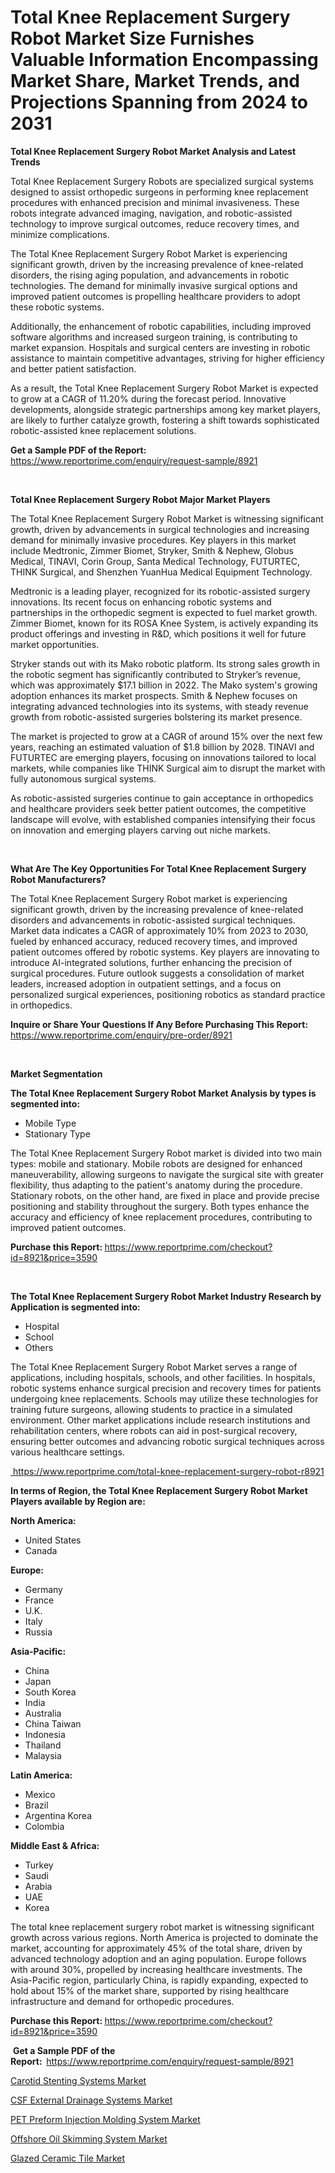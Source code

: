 <p><h1>Total Knee Replacement Surgery Robot Market Size Furnishes Valuable Information Encompassing Market Share, Market Trends, and Projections Spanning from 2024 to 2031</h1></p><p><strong>Total Knee Replacement Surgery Robot Market Analysis and Latest Trends</strong></p>
<p><p>Total Knee Replacement Surgery Robots are specialized surgical systems designed to assist orthopedic surgeons in performing knee replacement procedures with enhanced precision and minimal invasiveness. These robots integrate advanced imaging, navigation, and robotic-assisted technology to improve surgical outcomes, reduce recovery times, and minimize complications. </p><p>The Total Knee Replacement Surgery Robot Market is experiencing significant growth, driven by the increasing prevalence of knee-related disorders, the rising aging population, and advancements in robotic technologies. The demand for minimally invasive surgical options and improved patient outcomes is propelling healthcare providers to adopt these robotic systems. </p><p>Additionally, the enhancement of robotic capabilities, including improved software algorithms and increased surgeon training, is contributing to market expansion. Hospitals and surgical centers are investing in robotic assistance to maintain competitive advantages, striving for higher efficiency and better patient satisfaction. </p><p>As a result, the Total Knee Replacement Surgery Robot Market is expected to grow at a CAGR of 11.20% during the forecast period. Innovative developments, alongside strategic partnerships among key market players, are likely to further catalyze growth, fostering a shift towards sophisticated robotic-assisted knee replacement solutions.</p></p>
<p><strong>Get a Sample PDF of the Report:&nbsp;</strong> <a href="https://www.reportprime.com/enquiry/request-sample/8921?utm_campaign=1091&utm_medium=2&utm_source=Github&utm_content=ia&utm_term=28102024&utm_id=total-knee-replacement-surgery-robot">https://www.reportprime.com/enquiry/request-sample/8921</a></p>
<p>&nbsp;</p>
<p><strong>Total Knee Replacement Surgery Robot Major Market Players</strong></p>
<p><p>The Total Knee Replacement Surgery Robot Market is witnessing significant growth, driven by advancements in surgical technologies and increasing demand for minimally invasive procedures. Key players in this market include Medtronic, Zimmer Biomet, Stryker, Smith & Nephew, Globus Medical, TINAVI, Corin Group, Santa Medical Technology, FUTURTEC, THINK Surgical, and Shenzhen YuanHua Medical Equipment Technology.</p><p>Medtronic is a leading player, recognized for its robotic-assisted surgery innovations. Its recent focus on enhancing robotic systems and partnerships in the orthopedic segment is expected to fuel market growth. Zimmer Biomet, known for its ROSA Knee System, is actively expanding its product offerings and investing in R&D, which positions it well for future market opportunities.</p><p>Stryker stands out with its Mako robotic platform. Its strong sales growth in the robotic segment has significantly contributed to Stryker’s revenue, which was approximately $17.1 billion in 2022. The Mako system's growing adoption enhances its market prospects. Smith & Nephew focuses on integrating advanced technologies into its systems, with steady revenue growth from robotic-assisted surgeries bolstering its market presence.</p><p>The market is projected to grow at a CAGR of around 15% over the next few years, reaching an estimated valuation of $1.8 billion by 2028. TINAVI and FUTURTEC are emerging players, focusing on innovations tailored to local markets, while companies like THINK Surgical aim to disrupt the market with fully autonomous surgical systems.</p><p>As robotic-assisted surgeries continue to gain acceptance in orthopedics and healthcare providers seek better patient outcomes, the competitive landscape will evolve, with established companies intensifying their focus on innovation and emerging players carving out niche markets.</p></p>
<p>&nbsp;</p>
<p><strong>What Are The Key Opportunities For Total Knee Replacement Surgery Robot Manufacturers?</strong></p>
<p><p>The Total Knee Replacement Surgery Robot market is experiencing significant growth, driven by the increasing prevalence of knee-related disorders and advancements in robotic-assisted surgical techniques. Market data indicates a CAGR of approximately 10% from 2023 to 2030, fueled by enhanced accuracy, reduced recovery times, and improved patient outcomes offered by robotic systems. Key players are innovating to introduce AI-integrated solutions, further enhancing the precision of surgical procedures. Future outlook suggests a consolidation of market leaders, increased adoption in outpatient settings, and a focus on personalized surgical experiences, positioning robotics as standard practice in orthopedics.</p></p>
<p><strong>Inquire or Share Your Questions If Any Before Purchasing This Report:</strong> <a href="https://www.reportprime.com/enquiry/pre-order/8921?utm_campaign=1091&utm_medium=2&utm_source=Github&utm_content=ia&utm_term=28102024&utm_id=total-knee-replacement-surgery-robot">https://www.reportprime.com/enquiry/pre-order/8921</a></p>
<p>&nbsp;</p>
<p><strong>Market Segmentation</strong></p>
<p><strong>The Total Knee Replacement Surgery Robot Market Analysis by types is segmented into:</strong></p>
<p><ul><li>Mobile Type</li><li>Stationary Type</li></ul></p>
<p><p>The Total Knee Replacement Surgery Robot market is divided into two main types: mobile and stationary. Mobile robots are designed for enhanced maneuverability, allowing surgeons to navigate the surgical site with greater flexibility, thus adapting to the patient's anatomy during the procedure. Stationary robots, on the other hand, are fixed in place and provide precise positioning and stability throughout the surgery. Both types enhance the accuracy and efficiency of knee replacement procedures, contributing to improved patient outcomes.</p></p>
<p><strong>Purchase this Report:&nbsp;</strong><a href="https://www.reportprime.com/checkout?id=8921&price=3590&utm_campaign=1091&utm_medium=2&utm_source=Github&utm_content=ia&utm_term=28102024&utm_id=total-knee-replacement-surgery-robot">https://www.reportprime.com/checkout?id=8921&price=3590</a></p>
<p>&nbsp;</p>
<p><strong>The Total Knee Replacement Surgery Robot Market Industry Research by Application is segmented into:</strong></p>
<p><ul><li>Hospital</li><li>School</li><li>Others</li></ul></p>
<p><p>The Total Knee Replacement Surgery Robot Market serves a range of applications, including hospitals, schools, and other facilities. In hospitals, robotic systems enhance surgical precision and recovery times for patients undergoing knee replacements. Schools may utilize these technologies for training future surgeons, allowing students to practice in a simulated environment. Other market applications include research institutions and rehabilitation centers, where robots can aid in post-surgical recovery, ensuring better outcomes and advancing robotic surgical techniques across various healthcare settings.</p></p>
<p><a href="https://www.reportprime.com/total-knee-replacement-surgery-robot-r8921?utm_campaign=1091&utm_medium=2&utm_source=Github&utm_content=ia&utm_term=28102024&utm_id=total-knee-replacement-surgery-robot">&nbsp;https://www.reportprime.com/total-knee-replacement-surgery-robot-r8921</a></p>
<p><strong>In terms of Region, the Total Knee Replacement Surgery Robot Market Players available by Region are:</strong></p>
<p>
    <p> <strong> North America: </strong>
        <ul>
            <li>United States</li>
            <li>Canada</li>
        </ul>
        </p> 
    <p> <strong> Europe: </strong>
        <ul>
            <li>Germany</li>
            <li>France</li>
            <li>U.K.</li>
            <li>Italy</li>
            <li>Russia</li>
        </ul>
        </p> 
    <p> <strong> Asia-Pacific: </strong>
        <ul>
            <li>China</li>
            <li>Japan</li>
            <li>South Korea</li>
            <li>India</li>
            <li>Australia</li>
            <li>China Taiwan</li>
            <li>Indonesia</li>
            <li>Thailand</li>
            <li>Malaysia</li>
        </ul>
        </p> 
    <p> <strong> Latin America: </strong>
        <ul>
            <li>Mexico</li>
            <li>Brazil</li>
            <li>Argentina Korea</li>
            <li>Colombia</li>
        </ul>
        </p> 
    <p> <strong> Middle East & Africa: </strong>
        <ul>
            <li>Turkey</li>
            <li>Saudi</li>
            <li>Arabia</li>
            <li>UAE</li>
            <li>Korea</li>
        </ul>
    </p>
    </p>
<p><p>The total knee replacement surgery robot market is witnessing significant growth across various regions. North America is projected to dominate the market, accounting for approximately 45% of the total share, driven by advanced technology adoption and an aging population. Europe follows with around 30%, propelled by increasing healthcare investments. The Asia-Pacific region, particularly China, is rapidly expanding, expected to hold about 15% of the market share, supported by rising healthcare infrastructure and demand for orthopedic procedures.</p></p>
<p><strong>Purchase this Report: </strong><a href="https://www.reportprime.com/checkout?id=8921&price=3590&utm_campaign=1091&utm_medium=2&utm_source=Github&utm_content=ia&utm_term=28102024&utm_id=total-knee-replacement-surgery-robot">https://www.reportprime.com/checkout?id=8921&price=3590</a></p>
<p>&nbsp;<strong>Get a Sample PDF of the Report:&nbsp;&nbsp;</strong><a href="https://www.reportprime.com/enquiry/request-sample/8921?utm_campaign=1091&utm_medium=2&utm_source=Github&utm_content=ia&utm_term=28102024&utm_id=total-knee-replacement-surgery-robot">https://www.reportprime.com/enquiry/request-sample/8921</a></p>
<p><strong></strong></p>
<p><p><a href="https://github.com/maniehilp9ib/Market-Research-Report-List-1/blob/main/carotid-stenting-systems-market.md?utm_campaign=1091&utm_medium=2&utm_source=Github&utm_content=ia&utm_term=28102024&utm_id=total-knee-replacement-surgery-robot">Carotid Stenting Systems Market</a></p><p><a href="https://github.com/burdgexaraeqn/Market-Research-Report-List-1/blob/main/csf-external-drainage-systems-market.md?utm_campaign=1091&utm_medium=2&utm_source=Github&utm_content=ia&utm_term=28102024&utm_id=total-knee-replacement-surgery-robot">CSF External Drainage Systems Market</a></p><p><a href="https://issuu.com/reportprime-2/docs/pet-preform-injection-molding-syste_720ae07288766a?utm_campaign=1091&utm_medium=2&utm_source=Github&utm_content=ia&utm_term=28102024&utm_id=total-knee-replacement-surgery-robot">PET Preform Injection Molding System Market</a></p><p><a href="https://issuu.com/reportprime-2/docs/offshore-oil-skimming-system-market_4af7a1bcfcd61f?utm_campaign=1091&utm_medium=2&utm_source=Github&utm_content=ia&utm_term=28102024&utm_id=total-knee-replacement-surgery-robot">Offshore Oil Skimming System Market</a></p><p><a href="https://www.linkedin.com/pulse/glazed-ceramic-tile-spectrum-usage-patterns-sector-evolution-2024-2031-wllpe?utm_campaign=1091&utm_medium=2&utm_source=Github&utm_content=ia&utm_term=28102024&utm_id=total-knee-replacement-surgery-robot">Glazed Ceramic Tile Market</a></p></p>